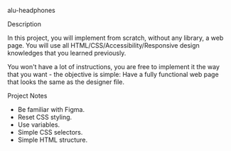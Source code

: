 alu-headphones

Description

In this project, you will implement from scratch, without any library, a web page. You will use all
HTML/CSS/Accessibility/Responsive design knowledges that you learned previously.

You won't have a lot of instructions, you are free to implement it the way that you want - the objective is simple: Have
a fully functional web page that looks the same as the designer file.

Project Notes

* Be familiar with Figma.
* Reset CSS styling.
* Use variables.
* Simple CSS selectors.
* Simple HTML structure. 